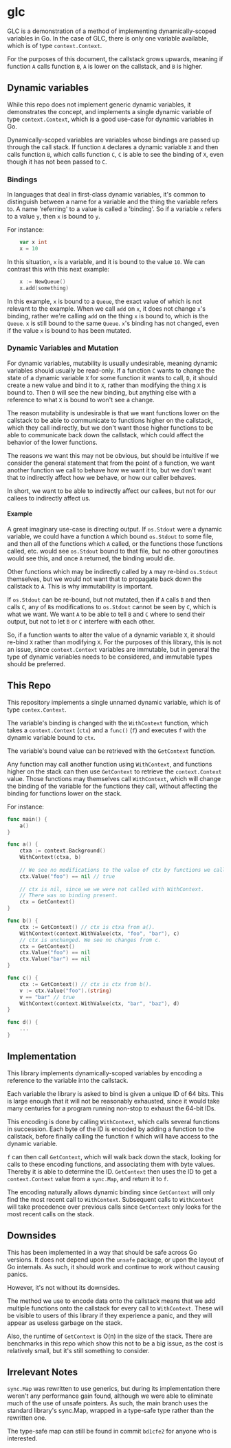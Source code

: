 # glc

GLC is a demonstration of a method of implementing dynamically-scoped variables in Go. In the case of GLC, there is only one variable available, which is of type `context.Context`.

For the purposes of this document, the callstack grows upwards, meaning if function `A` calls function `B`, `A` is lower on the callstack, and `B` is higher.

## Dynamic variables
While this repo does not implement generic dynamic variables, it demonstrates the concept, and implements a single dynamic variable of type `context.Context`, which is a good use-case for dynamic variables in Go.

Dynamically-scoped variables are variables whose bindings are passed up through the call stack.
If function `A` declares a dynamic variable `X` and then calls function `B`, which calls function `C`, `C` is able to see the binding of `X`, even though it has not been passed to `C`.

### Bindings
In languages that deal in first-class dynamic variables, it's common to distinguish between a name for a variable and the thing the variable refers to. A name 'referring' to a value is called a 'binding'. So if a variable `x` refers to a value `y`, then `x` is bound to `y`.

For instance:
```go
	var x int
	x = 10
```

In this situation, `x` is a variable, and it is bound to the value `10`. We can contrast this with this next example:
```go
	x := NewQueue()
	x.add(something)
```

In this example, `x` is bound to a `Queue`, the exact value of which is not relevant to the example.
When we call `add` on `x`, it does not change `x`'s binding, rather we're calling `add` on the thing `x` is bound to, which is the `Queue`. `x` is still bound to the same `Queue`. `x`'s binding has not changed, even if the value `x` is bound to has been mutated.


### Dynamic Variables and Mutation

For dynamic variables, mutability is usually undesirable, meaning dynamic variables should usually be read-only. If a function `C` wants to change the state of a dynamic variable `X` for some function it wants to call, `D`, it should create a new value and bind it to `X`, rather than modifying the thing `X` is bound to. Then `D` will see the new binding, but anything else with a reference to what `X` is bound to won't see a change.

The reason mutability is undesirable is that we want functions lower on the callstack to be able to communicate to functions higher on the callstack, which they call indirectly, but we don't want those higher functions to be able to communicate back down the callstack, which could affect the behavior of the lower functions.

The reasons we want this may not be obvious, but should be intuitive if we consider the general statement that from the point of a function, we want another function we call to behave how we want it to, but we don't want that to indirectly affect how we behave, or how our caller behaves.

In short, we want to be able to indirectly affect our callees, but not for our callees to indirectly affect us.

#### Example

A great imaginary use-case is directing output. If `os.Stdout` were a dynamic variable, we could have a function `A` which bound `os.Stdout` to some file, and then all of the functions which `A` called, or the functions those functions called, etc. would see `os.Stdout` bound to that file, but no other goroutines would see this, and once `A` returned, the binding would die.

Other functions which may be indirectly called by `A` may re-bind `os.Stdout` themselves, but we would not want that to propagate back down the callstack to `A`. This is why immutability is important.

If `os.Stdout` can be re-bound, but not mutated, then if `A` calls `B` and then calls `C`, any of `B`s modifications to `os.Stdout` cannot be seen by `C`, which is what we want. We want `A` to be able to tell `B` and `C` where to send their output, but not to let `B` or `C` interfere with each other.

So, if a function wants to alter the value of a dynamic variable `X`, it should re-bind `X` rather than modifying `X`. For the purposes of this library, this is not an issue, since `context.Context` variables are immutable, but in general the type of dynamic variables needs to be considered, and immutable types should be preferred.

## This Repo

This repository implements a single unnamed dynamic variable, which is of type `contex.Context`.

The variable's binding is changed with the `WithContext` function, which takes a `context.Context` (`ctx`) and a `func()` (`f`) and executes `f` with the dynamic variable bound to `ctx`. 

The variable's bound value can be retrieved with the `GetContext` function.

Any function may call another function using `WithContext`, and functions higher on the stack can then use `GetContext` to retrieve the `context.Context` value. Those functions may themselves call `WithContext`, which will change the binding of the variable for the functions they call, without affecting the binding for functions lower on the stack.

For instance:
```go
func main() {
	a()
}

func a() {
	ctxa := context.Background()
	WithContext(ctxa, b)
	
    // We see no modifications to the value of ctx by functions we call.
	ctx.Value("foo") == nil // true
	
	// ctx is nil, since we we were not called with WithContext.
	// There was no binding present.
	ctx = GetContext()
}

func b() {
	ctx := GetContext() // ctx is ctxa from a().
	WithContext(context.WithValue(ctx, "foo", "bar"), c)
	// ctx is unchanged. We see no changes from c.
	ctx = GetContext()
	ctx.Value("foo") == nil
	ctx.Value("bar") == nil
}

func c() {
	ctx := GetContext() // ctx is ctx from b().
	v := ctx.Value("foo").(string)
	v == "bar" // true
	WithContext(context.WithValue(ctx, "bar", "baz"), d)
}

func d() {
	...
}
```

## Implementation

This library implements dynamically-scoped variables by encoding a reference to the variable into the callstack.

Each variable the library is asked to bind is given a unique ID of 64 bits. This is large enough that it will not be reasonably exhausted, since it would take many centuries for a program running non-stop to exhaust the 64-bit IDs.

This encoding is done by calling `WithContext`, which calls several functions in succession. Each byte of the ID is encoded by adding a function to the callstack, before finally calling the function `f` which will have access to the dynamic variable.

`f` can then call `GetContext`, which will walk back down the stack, looking for calls to these encoding functions, and associating them with byte values. Thereby it is able to determine the ID. `GetContext` then uses the ID to get a `context.Context` value from a `sync.Map`, and return it to `f`.

The encoding naturally allows dynamic binding since `GetContext` will only find the most recent call to `WithContext`. Subsequent calls to `WithContext` will take precedence over previous calls since `GetContext` only looks for the most recent calls on the stack.

## Downsides

This has been implemented in a way that should be safe across Go versions. It does not depend upon the `unsafe` package, or upon the layout of Go internals. As such, it should work and continue to work without causing panics.

However, it's not without its downsides.

The method we use to encode data onto the callstack means that we add multiple functions onto the callstack for every call to `WithContext`. These will be visible to users of this library if they experience a panic, and they will appear as useless garbage on the stack.

Also, the runtime of `GetContext` is O(n) in the size of the stack. There are benchmarks in this repo which show this not to be a big issue, as the cost is relatively small, but it's still something to consider.

## Irrelevant Notes

`sync.Map` was rewritten to use generics, but during its implementation there weren't any performance gain found, although we were able to eliminate much of the use of unsafe pointers. As such, the main branch uses the standard library's sync.Map, wrapped in a type-safe type rather than the rewritten one.

The type-safe map can still be found in commit `bd1cfe2` for anyone who is interested.

